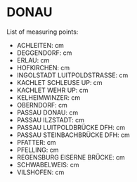 # DONAU

List of measuring points:

* ACHLEITEN: <Value topic="rivers/pegel-online/DONAU/ACHLEITEN/measurementValue"/> cm
* DEGGENDORF: <Value topic="rivers/pegel-online/DONAU/DEGGENDORF/measurementValue"/> cm
* ERLAU: <Value topic="rivers/pegel-online/DONAU/ERLAU/measurementValue"/> cm
* HOFKIRCHEN: <Value topic="rivers/pegel-online/DONAU/HOFKIRCHEN/measurementValue"/> cm
* INGOLSTADT LUITPOLDSTRASSE: <Value topic="rivers/pegel-online/DONAU/INGOLSTADT LUITPOLDSTRASSE/measurementValue"/> cm
* KACHLET SCHLEUSE UP: <Value topic="rivers/pegel-online/DONAU/KACHLET SCHLEUSE UP/measurementValue"/> cm
* KACHLET WEHR UP: <Value topic="rivers/pegel-online/DONAU/KACHLET WEHR UP/measurementValue"/> cm
* KELHEIMWINZER: <Value topic="rivers/pegel-online/DONAU/KELHEIMWINZER/measurementValue"/> cm
* OBERNDORF: <Value topic="rivers/pegel-online/DONAU/OBERNDORF/measurementValue"/> cm
* PASSAU DONAU: <Value topic="rivers/pegel-online/DONAU/PASSAU DONAU/measurementValue"/> cm
* PASSAU ILZSTADT: <Value topic="rivers/pegel-online/DONAU/PASSAU ILZSTADT/measurementValue"/> cm
* PASSAU LUITPOLDBRÜCKE DFH: <Value topic="rivers/pegel-online/DONAU/PASSAU LUITPOLDBRÜCKE DFH/measurementValue"/> cm
* PASSAU STEINBACHBRÜCKE DFH: <Value topic="rivers/pegel-online/DONAU/PASSAU STEINBACHBRÜCKE DFH/measurementValue"/> cm
* PFATTER: <Value topic="rivers/pegel-online/DONAU/PFATTER/measurementValue"/> cm
* PFELLING: <Value topic="rivers/pegel-online/DONAU/PFELLING/measurementValue"/> cm
* REGENSBURG EISERNE BRÜCKE: <Value topic="rivers/pegel-online/DONAU/REGENSBURG EISERNE BRÜCKE/measurementValue"/> cm
* SCHWABELWEIS: <Value topic="rivers/pegel-online/DONAU/SCHWABELWEIS/measurementValue"/> cm
* VILSHOFEN: <Value topic="rivers/pegel-online/DONAU/VILSHOFEN/measurementValue"/> cm
